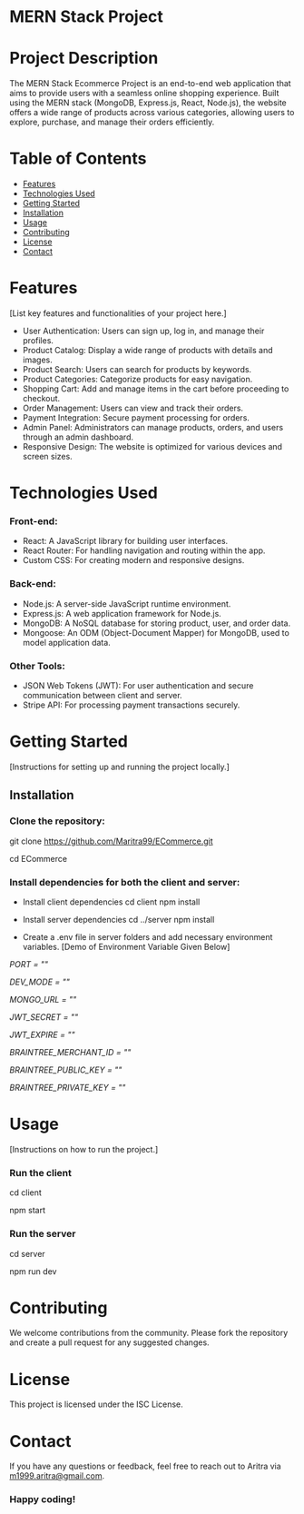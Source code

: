 # MERN Stack Project

# Project Description

The MERN Stack Ecommerce Project is an end-to-end web application that aims to provide users with a seamless online shopping experience. Built using the MERN stack (MongoDB, Express.js, React, Node.js), the website offers a wide range of products across various categories, allowing users to explore, purchase, and manage their orders efficiently.
# Table of Contents

- [Features](#features)
- [Technologies Used](#technologies-used)
- [Getting Started](#getting-started)
- [Installation](#installation)
- [Usage](#usage)
- [Contributing](#contributing)
- [License](#license)
- [Contact](#contact)

# Features

[List key features and functionalities of your project here.]

- User Authentication: Users can sign up, log in, and manage their profiles.
- Product Catalog: Display a wide range of products with details and images.
- Product Search: Users can search for products by keywords.
- Product Categories: Categorize products for easy navigation.
- Shopping Cart: Add and manage items in the cart before proceeding to checkout.
- Order Management: Users can view and track their orders.
- Payment Integration: Secure payment processing for orders.
- Admin Panel: Administrators can manage products, orders, and users through an admin dashboard.
- Responsive Design: The website is optimized for various devices and screen sizes.

# Technologies Used

### Front-end:

- React: A JavaScript library for building user interfaces.
- React Router: For handling navigation and routing within the app.
- Custom CSS: For creating modern and responsive designs.

### Back-end:

- Node.js: A server-side JavaScript runtime environment.
- Express.js: A web application framework for Node.js.
- MongoDB: A NoSQL database for storing product, user, and order data.
- Mongoose: An ODM (Object-Document Mapper) for MongoDB, used to model application data.

### Other Tools:

- JSON Web Tokens (JWT): For user authentication and secure communication between client and server.
- Stripe API: For processing payment transactions securely.

# Getting Started
[Instructions for setting up and running the project locally.]

## Installation
### Clone the repository:

git clone https://github.com/Maritra99/ECommerce.git

cd ECommerce

### Install dependencies for both the client and server:

- Install client dependencies
cd client
npm install

- Install server dependencies
cd ../server
npm install

- Create a .env file in server folders and add necessary environment variables.
[Demo of Environment Variable Given Below]

*PORT = ""*

*DEV_MODE = ""*

*MONGO_URL = ""*

*JWT_SECRET = ""*

*JWT_EXPIRE = ""*

*BRAINTREE_MERCHANT_ID = ""*

*BRAINTREE_PUBLIC_KEY = ""*

*BRAINTREE_PRIVATE_KEY = ""*

# Usage
[Instructions on how to run the project.]

### Run the client 
cd client

npm start

### Run the server 
cd server

npm run dev

# Contributing

We welcome contributions from the community. Please fork the repository and create a pull request for any suggested changes.

# License

This project is licensed under the ISC License.

# Contact

If you have any questions or feedback, feel free to reach out to Aritra via m1999.aritra@gmail.com.

### Happy coding!

